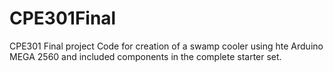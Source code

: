 # CPE301Final
CPE301 Final project 
Code for creation of a swamp cooler using hte Arduino MEGA 2560 and included components in the complete starter set.
